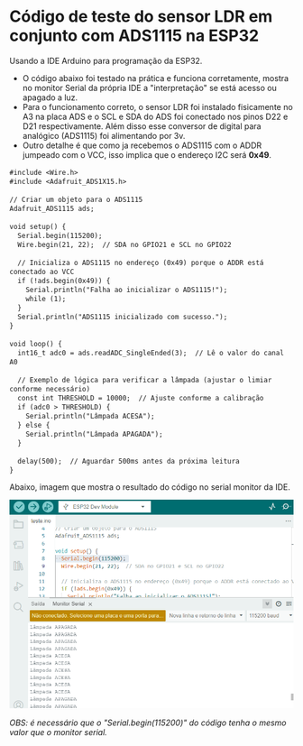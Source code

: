 # Código de teste do sensor LDR em conjunto com ADS1115 na ESP32

Usando a IDE Arduino para programação da ESP32.

- O código abaixo foi testado na prática e funciona corretamente, mostra no monitor Serial da própria IDE a "interpretação" se está acesso ou apagado a luz.
- Para o funcionamento correto, o sensor LDR foi instalado fisicamente no A3 na placa ADS e o SCL e SDA do ADS foi conectado nos pinos D22 e D21 respectivamente. Além disso esse conversor de digital para analógico (ADS1115) foi alimentando por 3v.
- Outro detalhe é que como ja recebemos o ADS1115 com o ADDR jumpeado com o VCC, isso implica que o endereço I2C será **0x49**.

```Arduino
#include <Wire.h>
#include <Adafruit_ADS1X15.h>

// Criar um objeto para o ADS1115
Adafruit_ADS1115 ads;

void setup() {
  Serial.begin(115200);
  Wire.begin(21, 22);  // SDA no GPIO21 e SCL no GPIO22

  // Inicializa o ADS1115 no endereço (0x49) porque o ADDR está conectado ao VCC
  if (!ads.begin(0x49)) {
    Serial.println("Falha ao inicializar o ADS1115!");
    while (1);
  }
  Serial.println("ADS1115 inicializado com sucesso.");
}

void loop() {
  int16_t adc0 = ads.readADC_SingleEnded(3);  // Lê o valor do canal A0

  // Exemplo de lógica para verificar a lâmpada (ajustar o limiar conforme necessário)
  const int THRESHOLD = 10000;  // Ajuste conforme a calibração
  if (adc0 > THRESHOLD) {
    Serial.println("Lâmpada ACESA");
  } else {
    Serial.println("Lâmpada APAGADA");
  }

  delay(500);  // Aguardar 500ms antes da próxima leitura
}
```	

Abaixo, imagem que mostra o resultado do código no serial monitor da IDE.

![Resultado](image.png)

_OBS: é necessário que o "Serial.begin(115200)" do código tenha o mesmo valor que o monitor serial._

